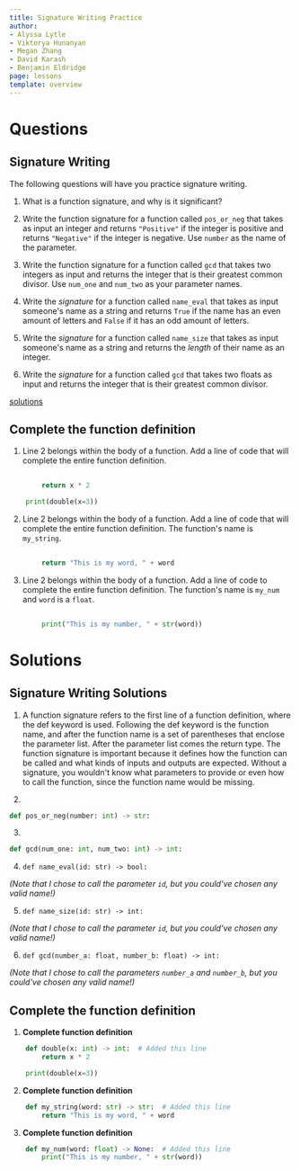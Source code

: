```yaml
---
title: Signature Writing Practice
author:
- Alyssa Lytle
- Viktorya Hunanyan
- Megan Zhang
- David Karash
- Benjamin Eldridge
page: lessons
template: overview
---
```


# Questions

## Signature Writing

The following questions will have you practice signature writing.

1. What is a function signature, and why is it significant?

2. Write the function signature for a function called `pos_or_neg` that takes as input an integer and returns `"Positive"` if the integer is positive and returns `"Negative"` if the integer is negative. Use `number` as the name of the parameter.

3. Write the function signature for a function called `gcd` that takes two integers as input and returns the integer that is their greatest common divisor. Use `num_one` and `num_two` as your parameter names.

4. Write the *signature* for a function called `name_eval` that takes as input someone's name as a string and returns `True` if the name has an even amount of letters and `False` if it has an odd amount of letters.

5. Write the *signature* for a function called `name_size` that takes as input someone's name as a string and returns the *length* of their name as an integer.

6. Write the *signature* for a function called `gcd` that takes two floats as input and returns the integer that is their greatest common divisor.


[solutions](#signature-writing-solutions)

## Complete the function definition

1. Line 2 belongs within the body of a function. Add a line of code that will complete the entire function definition. 

```python
    
        return x * 2

    print(double(x=3))
```

2. Line 2 belongs within the body of a function. Add a line of code that will complete the entire function definition. The function's name is `my_string`. 

```python
    
        return "This is my word, " + word

```

3. Line 2 belongs within the body of a function. Add a line of code to complete the entire function definition. The function's name is `my_num` and `word` is a `float`. 

```python
    
        print("This is my number, " + str(word))

```


# Solutions

## Signature Writing Solutions

1. A function signature refers to the first line of a function definition, where the def keyword is used. Following the def keyword is the function name, and after the function name is a set of parentheses that enclose the parameter list. After the parameter list comes the return type. The function signature is important because it defines how the function can be called and what kinds of inputs and outputs are expected. Without a signature, you wouldn't know what parameters to provide or even how to call the function, since the function name would be missing.

2.
```python
def pos_or_neg(number: int) -> str:
```

3.
```python
def gcd(num_one: int, num_two: int) -> int:
```

4. `def name_eval(id: str) -> bool:`

*(Note that I chose to call the parameter `id`, but you could've chosen any valid name!)*

5. `def name_size(id: str) -> int:`

*(Note that I chose to call the parameter `id`, but you could've chosen any valid name!)*

6. `def gcd(number_a: float, number_b: float) -> int:`

*(Note that I chose to call the parameters `number_a` and `number_b`, but you could've chosen any valid name!)*


## Complete the function definition

1. **Complete function definition**

```python
    def double(x: int) -> int:  # Added this line
        return x * 2

    print(double(x=3))
```

2. **Complete function definition**

```python
    def my_string(word: str) -> str:  # Added this line
        return "This is my word, " + word
```

3. **Complete function definition**

```python
    def my_num(word: float) -> None:  # Added this line
        print("This is my number, " + str(word))
```